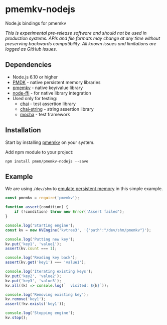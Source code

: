 # pmemkv-nodejs
Node.js bindings for pmemkv

*This is experimental pre-release software and should not be used in
production systems. APIs and file formats may change at any time without
preserving backwards compatibility. All known issues and limitations
are logged as GitHub issues.*

## Dependencies

* Node.js 6.10 or higher
* [PMDK](https://github.com/pmem/pmdk) - native persistent memory libraries
* [pmemkv](https://github.com/pmem/pmemkv) - native key/value library
* [node-ffi](https://github.com/node-ffi/node-ffi) - for native library integration
* Used only for testing:
  * [chai](https://github.com/chaijs/chai) - test assertion library
  * [chai-string](https://github.com/onechiporenko/chai-string) - string assertion library
  * [mocha](https://github.com/mochajs/mocha) - test framework

## Installation

Start by installing [pmemkv](https://github.com/pmem/pmemkv/blob/master/INSTALLING.md) on your system.

Add npm module to your project:

```
npm install pmem/pmemkv-nodejs --save
```

## Example

We are using `/dev/shm` to
[emulate persistent memory](http://pmem.io/2016/02/22/pm-emulation.html)
in this simple example.

```js
const pmemkv = require('pmemkv');

function assert(condition) {
    if (!condition) throw new Error('Assert failed');
}

console.log('Starting engine');
const kv = new KVEngine('kvtree3', '{"path":"/dev/shm/pmemkv"}');

console.log('Putting new key');
kv.put('key1', 'value1');
assert(kv.count === 1);

console.log('Reading key back');
assert(kv.get('key1') === 'value1');

console.log('Iterating existing keys');
kv.put('key2', 'value2');
kv.put('key3', 'value3');
kv.all((k) => console.log(`  visited: ${k}`));

console.log('Removing existing key');
kv.remove('key1');
assert(!kv.exists('key1'));

console.log('Stopping engine');
kv.stop();
```
